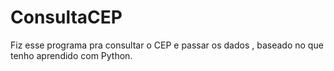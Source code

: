 # ConsultaCEP

Fiz esse programa pra consultar o CEP  e passar os dados , baseado no que tenho aprendido com Python.
